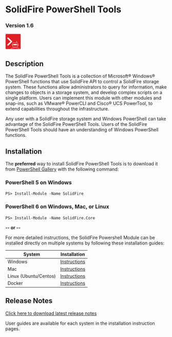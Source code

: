 # SolidFire PowerShell Tools

### Version 1.6 

![logo](Install/product.png)

## Description

The SolidFire PowerShell Tools is a collection of Microsoft® Windows® PowerShell functions that use SolidFire API to control a SolidFire storage system. These functions allow administrators to query for information, make changes to objects in a storage system, and develop complex scripts on a single platform. Users can implement this module with other modules and snap-ins, such as VMware® PowerCLI and Cisco® UCS PowerTool, to extend capabilities throughout the infrastructure.

Any user with a SolidFire storage system and Windows PowerShell can take advantage of the SolidFire PowerShell Tools. Users of the SolidFire PowerShell Tools should have an understanding of Windows PowerShell functions.

## Installation

The **preferred** way to install SolidFire PowerShell Tools is to download it from [PowerShell Gallery](powershellgallery.com) with the following command:

### PowerShell 5 on Windows

    PS> Install-Module -Name SolidFire

### PowerShell 6 on Windows, Mac, or Linux

    PS> Install-Module -Name SolidFire.Core

**-- or --**

For more detailed instructions, the SolidFire Powershell Module can be installed directly on multiple systems by following these installation guides:

| System                    | Installation                              |
|---------------------------|-------------------------------------------|
| Windows                   | [Instructions](docs/windows/README.md)    |
| Mac                       | [Instructions](docs/mac/README.md)        |
| Linux (Ubuntu/Centos)     | [Instructions](docs/linux/README.md)      |
| Docker                    | [Instructions](docs/docker/README.md)     |

## Release Notes

[Click here to download latest release notes](https://github.com/solidfire/PowerShell/blob/master/Install/NetApp_SolidFire_PowerShell_Tools_v1.6_Release_Notes.pdf)

User guides are available for each system in the installation instruction pages.
